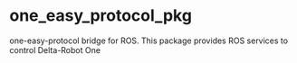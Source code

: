 # one_easy_protocol_pkg
one-easy-protocol bridge for ROS. This package provides ROS services to control Delta-Robot One
